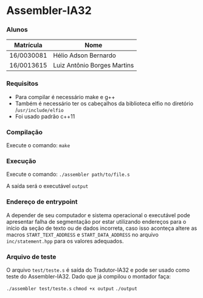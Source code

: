 # Assembler-IA32

### Alunos

Matrícula | Nome
--- | ---
16/0030081 | Hélio Adson Bernardo
16/0013615 | Luiz Antônio Borges Martins

### Requisitos

- Para compilar é necessário make e g++
- Também é necessário ter os cabeçalhos da biblioteca elfio no diretório /`usr/include/elfio`
- Foi usado padrão c++11

### Compilação

Execute o comando:
`make`

### Execução

Execute o comando:
`./assembler path/to/file.s`

A saída será o executável `output`

### Endereço de entrypoint

A depender de seu computador e sistema operacional o executável pode apresentar falha de segmentação por estar utilizando endereços para o início da seção de texto ou de dados incorreta, caso isso aconteça altere as macros `START_TEXT_ADDRESS` e `START_DATA_ADDRESS` no arquivo `inc/statement.hpp` para os valores adequados.

### Arquivo de teste

O arquivo `test/teste.s` é saída do Tradutor-IA32 e pode ser usado como teste do Assembler-IA32. Dado que já compilou o montador faça:

`./assembler test/teste.s`
`chmod +x output`
`./output`
